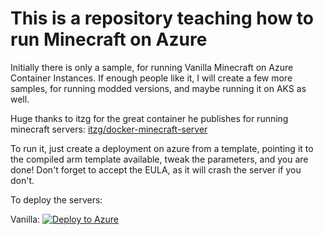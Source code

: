 This is a repository teaching how to run Minecraft on Azure
===========================================================

Initially there is only a sample, for running Vanilla Minecraft on Azure Container Instances. If enough people like it, I will create a few more samples, for running modded versions, and maybe running it on AKS as well.

Huge thanks to itzg for the great container he publishes for running minecraft servers: [itzg/docker-minecraft-server](https://github.com/itzg/docker-minecraft-server)

To run it, just create a deployment on azure from a template, pointing it to the compiled arm template available, tweak the parameters, and you are done! Don't forget to accept the EULA, as it will crash the server if you don't.

To deploy the servers:

Vanilla: [![Deploy to Azure](https://aka.ms/deploytoazurebutton)](https://portal.azure.com/#create/Microsoft.Template/uri/https%3A%2F%2Fraw.githubusercontent.com%2Fandreracz%2Fminecraft-on-azure%2Fmaster%2Fvanilla-aci.json)